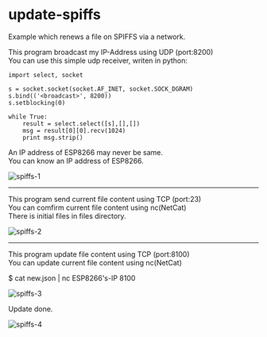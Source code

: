 # update-spiffs

Example which renews a file on SPIFFS via a network.   

This program broadcast my IP-Address using UDP (port:8200)   
You can use this simple udp receiver, writen in python:   

	import select, socket

	s = socket.socket(socket.AF_INET, socket.SOCK_DGRAM)
	s.bind(('<broadcast>', 8200))
	s.setblocking(0)

	while True:
	    result = select.select([s],[],[])
	    msg = result[0][0].recv(1024)
	    print msg.strip()

An IP address of ESP8266 may never be same.   
You can know an IP address of ESP8266.   

![spiffs-1](https://user-images.githubusercontent.com/6020549/52171728-4c051780-27a5-11e9-81ad-b5adda456ca1.jpg)

---

This program send current file content using TCP (port:23)   
You can comfirm current file content using nc(NetCat)   
There is initial files in files directory.   

![spiffs-2](https://user-images.githubusercontent.com/6020549/52171730-4f000800-27a5-11e9-93a1-01326ac757a2.jpg)

---


This program update file content using TCP (port:8100)   
You can update current file content using nc(NetCat)   

  $ cat new.json | nc ESP8266's-IP 8100

![spiffs-3](https://user-images.githubusercontent.com/6020549/52171734-57584300-27a5-11e9-8ffc-34b14c7de3f5.jpg)

Update done.   

![spiffs-4](https://user-images.githubusercontent.com/6020549/52171747-9be3de80-27a5-11e9-82f6-3026ba108298.jpg)
